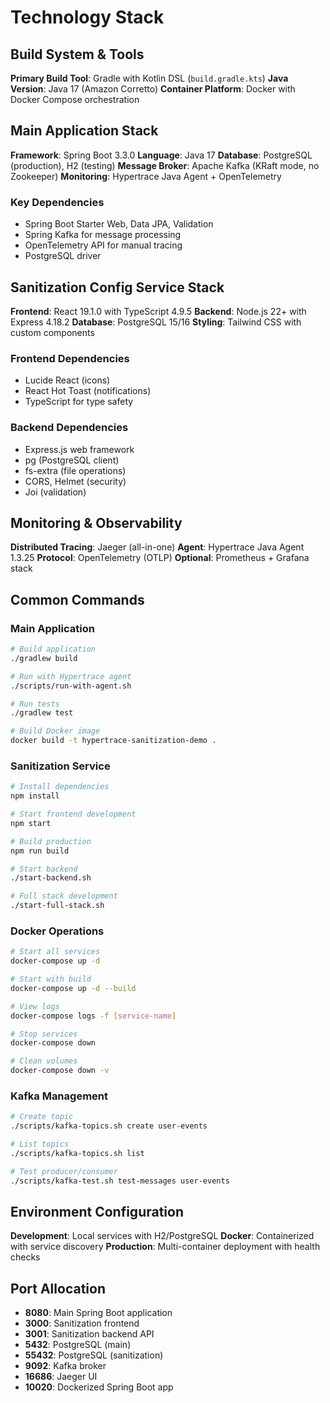 # Technology Stack

## Build System & Tools

**Primary Build Tool**: Gradle with Kotlin DSL (`build.gradle.kts`)
**Java Version**: Java 17 (Amazon Corretto)
**Container Platform**: Docker with Docker Compose orchestration

## Main Application Stack

**Framework**: Spring Boot 3.3.0
**Language**: Java 17
**Database**: PostgreSQL (production), H2 (testing)
**Message Broker**: Apache Kafka (KRaft mode, no Zookeeper)
**Monitoring**: Hypertrace Java Agent + OpenTelemetry

### Key Dependencies
- Spring Boot Starter Web, Data JPA, Validation
- Spring Kafka for message processing
- OpenTelemetry API for manual tracing
- PostgreSQL driver

## Sanitization Config Service Stack

**Frontend**: React 19.1.0 with TypeScript 4.9.5
**Backend**: Node.js 22+ with Express 4.18.2
**Database**: PostgreSQL 15/16
**Styling**: Tailwind CSS with custom components

### Frontend Dependencies
- Lucide React (icons)
- React Hot Toast (notifications)
- TypeScript for type safety

### Backend Dependencies
- Express.js web framework
- pg (PostgreSQL client)
- fs-extra (file operations)
- CORS, Helmet (security)
- Joi (validation)

## Monitoring & Observability

**Distributed Tracing**: Jaeger (all-in-one)
**Agent**: Hypertrace Java Agent 1.3.25
**Protocol**: OpenTelemetry (OTLP)
**Optional**: Prometheus + Grafana stack

## Common Commands

### Main Application
```bash
# Build application
./gradlew build

# Run with Hypertrace agent
./scripts/run-with-agent.sh

# Run tests
./gradlew test

# Build Docker image
docker build -t hypertrace-sanitization-demo .
```

### Sanitization Service
```bash
# Install dependencies
npm install

# Start frontend development
npm start

# Build production
npm run build

# Start backend
./start-backend.sh

# Full stack development
./start-full-stack.sh
```

### Docker Operations
```bash
# Start all services
docker-compose up -d

# Start with build
docker-compose up -d --build

# View logs
docker-compose logs -f [service-name]

# Stop services
docker-compose down

# Clean volumes
docker-compose down -v
```

### Kafka Management
```bash
# Create topic
./scripts/kafka-topics.sh create user-events

# List topics
./scripts/kafka-topics.sh list

# Test producer/consumer
./scripts/kafka-test.sh test-messages user-events
```

## Environment Configuration

**Development**: Local services with H2/PostgreSQL
**Docker**: Containerized with service discovery
**Production**: Multi-container deployment with health checks

## Port Allocation

- **8080**: Main Spring Boot application
- **3000**: Sanitization frontend
- **3001**: Sanitization backend API
- **5432**: PostgreSQL (main)
- **55432**: PostgreSQL (sanitization)
- **9092**: Kafka broker
- **16686**: Jaeger UI
- **10020**: Dockerized Spring Boot app